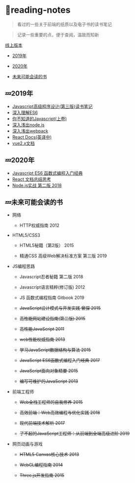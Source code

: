 # :book:reading-notes

> 看过的一些关于前端的纸质以及电子书的读书笔记

> 记录一些重要的点，便于查阅，温故而知新

[线上版本](https://xblcity.github.io/reading-notes)

- [2019年](#zzz2019年)

- [2020年](#zzz2020年)

- [未来可能会读的书](#zzz未来可能会读的书)

## :zzz:2019年
     
- [Javascript高级程序设计(第三版)读书笔记](https://github.com/xblcity/reading-notes/blob/master/books19/professional-javascript.md)
- [深入理解ES6](https://github.com/xblcity/reading-notes/blob/master/books19/understanding-es6.md)
- [你不知道的Javascript(上卷)](https://github.com/xblcity/reading-notes/blob/master/books19/you-don't-know-js1.md)
- [深入浅出node.js](https://github.com/xblcity/reading-notes/blob/master/books19/understanding-node.md)
- [深入浅出webpack](https://github.com/xblcity/reading-notes/blob/master/books19/understanding-webpack.md)
- [React Docs(英译中)](https://github.com/xblcity/reading-notes/blob/master/books19/react.md)
- [vue2.x文档](https://github.com/xblcity/reading-notes/blob/master/books19/vue.md)
    
## :zzz:2020年
     
- [Javascript ES6 函数式编程入门经典](https://github.com/xblcity/reading-notes/blob/master/books20/functional-javascript.md)
- [React 文档总结思考](https://github.com/xblcity/reading-notes/blob/master/books20/react20.md)
- [Node.js实战 第二版 2018](https://github.com/xblcity/reading-notes/blob/master/books20/node-in-action.md)
    
## :zzz:未来可能会读的书

- 网络

  - HTTP权威指南 2012

- HTML5/CSS3

  - HTML5秘籍（第2版） 2015

  - 精通CSS 高级Web解决标准方案 第三版 2019
  
- JS编程思路

  - Javascript忍者秘籍 第二版 2018

  - Javascript语言精粹(修订版) 2012

  - JS 函数式编程指南 Gitbook 2019

  - ~~JavaScript设计模式与开发实践 曾探 2015~~

  - ~~高性能网站建设指南(第二版) 2015~~

  - ~~高性能JavaScript 2011~~

  - ~~web性能权威指南 2013~~

  - ~~学习JavaScript数据结构与算法 2015~~

  - ~~JavaScript ES6函数式编程入门经典 2017~~

  - ~~JavaScript面向对象精要 2015~~

  - ~~编写可维护的JavaScript 2013~~
  
- 前端工程师

  - ~~Web全栈工程师的自我修养 2015~~

  - ~~高效前端：Web高效编程与优化实践 2018~~

  - ~~现代前端技术解析 2017~~

  - ~~了不起的JavaScript工程师：从前端到全端高级进阶 2019~~

- 网页动画与游戏

  - ~~HTML5 Canvas核心技术 2013~~

  - ~~WebGL编程指南 2014~~

  - ~~Three.js开发指南 2015~~
